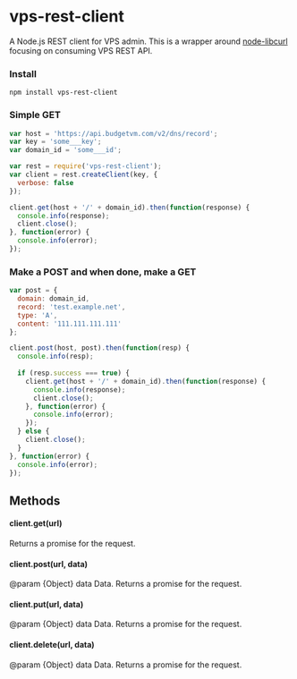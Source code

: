 # vps-rest-client
A Node.js REST client for VPS admin.
This is a wrapper around [node-libcurl](https://github.com/JCMais/node-libcurl) focusing on consuming VPS REST API.

### Install
```npm install vps-rest-client```

### Simple GET
```javascript
var host = 'https://api.budgetvm.com/v2/dns/record';
var key = 'some___key';
var domain_id = 'some___id';

var rest = require('vps-rest-client');
var client = rest.createClient(key, {
  verbose: false
});

client.get(host + '/' + domain_id).then(function(response) {
  console.info(response);
  client.close();
}, function(error) {
  console.info(error);
});

```

### Make a POST and when done, make a GET
```javascript
var post = {
  domain: domain_id,
  record: 'test.example.net',
  type: 'A',
  content: '111.111.111.111'
};

client.post(host, post).then(function(resp) {
  console.info(resp);
  
  if (resp.success === true) {
    client.get(host + '/' + domain_id).then(function(response) {
      console.info(response);
      client.close();
    }, function(error) {
      console.info(error);
    });
  } else {
    client.close();
  }
}, function(error) {
  console.info(error);
});

```

## Methods

#### client.get(url)
Returns a promise for the request.

#### client.post(url, data)
@param {Object} data Data.
Returns a promise for the request.

#### client.put(url, data)
@param {Object} data Data.
Returns a promise for the request.

#### client.delete(url, data)
@param {Object} data Data.
Returns a promise for the request.
